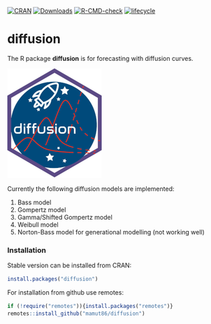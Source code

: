 [![CRAN](http://www.r-pkg.org/badges/version/diffusion)](https://cran.r-project.org/package=diffusion)
[![Downloads](http://cranlogs.r-pkg.org/badges/diffusion?color=brightgreen)](http://www.r-pkg.org/pkg/diffusion)
[![R-CMD-check](https://github.com/mamut86/diffusion/actions/workflows/test.yml/badge.svg)](https://github.com/mamut86/diffusion/actions/workflows/test.yml)
[![lifecycle](https://img.shields.io/badge/lifecycle-maturing-blue.svg)](https://www.tidyverse.org/lifecycle/#maturing)

# diffusion
The R package __diffusion__ is for forecasting with diffusion curves.

![hex-sticker of the diffusion package for R](https://github.com/config-i1/diffusion/blob/master/man/figures/diffusion-web.png?raw=true)

Currently the following diffusion models are implemented:

1. Bass model
2. Gompertz model
3. Gamma/Shifted Gompertz model
4. Weibull model
5. Norton-Bass model for generational modelling (not working well)


### Installation
Stable version can be installed from CRAN:
```r
install.packages("diffusion")
```

For installation from github use remotes:
```r
if (!require("remotes")){install.packages("remotes")}
remotes::install_github("mamut86/diffusion")
```
